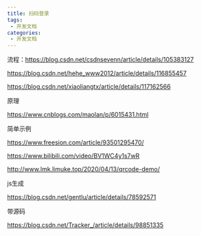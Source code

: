 ```yaml
---
title: 扫码登录
tags:
 - 开发文档
categories: 
 - 开发文档
---
```




流程：https://blog.csdn.net/csdnsevenn/article/details/105383127

https://blog.csdn.net/hehe_www2012/article/details/116855457

https://blog.csdn.net/xiaoliangtx/article/details/117162566

原理

https://www.cnblogs.com/maolan/p/6015431.html

简单示例

https://www.freesion.com/article/93501295470/



https://www.bilibili.com/video/BV1WC4y1s7wR

http://www.lmk.limuke.top/2020/04/13/qrcode-demo/

js生成

https://blog.csdn.net/gentlu/article/details/78592571

带源码

https://blog.csdn.net/Tracker_/article/details/98851335

